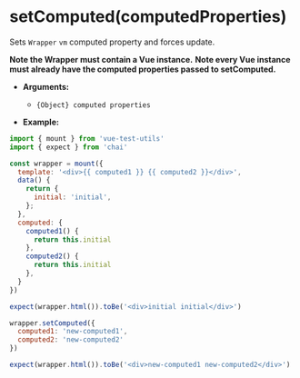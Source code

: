 # setComputed(computedProperties)

Sets `Wrapper` `vm` computed property and forces update.

**Note the Wrapper must contain a Vue instance.**
**Note every Vue instance must already have the computed properties passed to setComputed.**


- **Arguments:**
  - `{Object} computed properties`

- **Example:**

```js
import { mount } from 'vue-test-utils'
import { expect } from 'chai'

const wrapper = mount({
  template: '<div>{{ computed1 }} {{ computed2 }}</div>',
  data() {
    return {
      initial: 'initial',
    };
  },
  computed: {
    computed1() { 
      return this.initial 
    },
    computed2() { 
      return this.initial 
    },
  }
})

expect(wrapper.html()).toBe('<div>initial initial</div>')

wrapper.setComputed({ 
  computed1: 'new-computed1',
  computed2: 'new-computed2'
})

expect(wrapper.html()).toBe('<div>new-computed1 new-computed2</div>')
```
